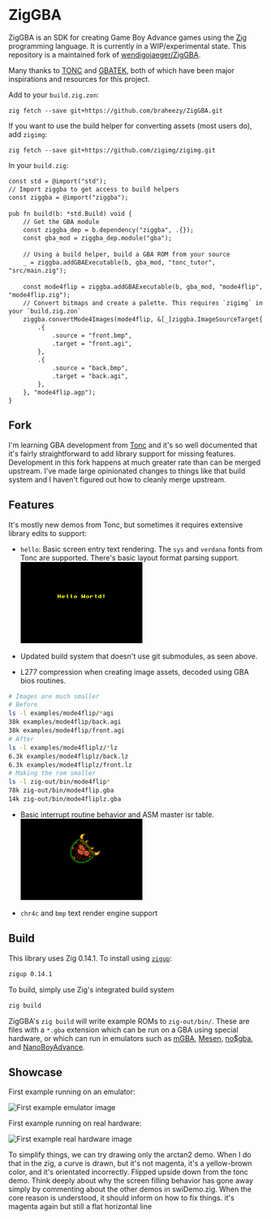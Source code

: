 # ZigGBA

ZigGBA is an SDK for creating Game Boy Advance games using the [Zig](https://ziglang.org/) programming language. It is currently in a WIP/experimental state. This repository is a maintained fork of [wendigojaeger/ZigGBA](https://github.com/wendigojaeger/ZigGBA).

Many thanks to [TONC](https://gbadev.net/tonc/) and [GBATEK](https://problemkaputt.de/gbatek.htm), both of which have been major inspirations and resources for this project.

Add to your `build.zig.zon`:

    zig fetch --save git+https://github.com/braheezy/ZigGBA.git

If you want to use the build helper for converting assets (most users do), add `zigimg`:

    zig fetch --save git+https://github.com/zigimg/zigimg.git

In your `build.zig`:

```zig
const std = @import("std");
// Import ziggba to get access to build helpers
const ziggba = @import("ziggba");

pub fn build(b: *std.Build) void {
    // Get the GBA module
    const ziggba_dep = b.dependency("ziggba", .{});
    const gba_mod = ziggba_dep.module("gba");

    // Using a build helper, build a GBA ROM from your source
    _ = ziggba.addGBAExecutable(b, gba_mod, "tonc_tutor", "src/main.zig");

    const mode4flip = ziggba.addGBAExecutable(b, gba_mod, "mode4flip", "mode4flip.zig");
    // Convert bitmaps and create a palette. This requires `zigimg` in your `build.zig.zon`
    ziggba.convertMode4Images(mode4flip, &[_]ziggba.ImageSourceTarget{
        .{
            .source = "front.bmp",
            .target = "front.agi",
        },
        .{
            .source = "back.bmp",
            .target = "back.agi",
        },
    }, "mode4flip.agp");
}

```

## Fork

I'm learning GBA development from [Tonc](https://gbadev.net/tonc) and it's so well documented that it's fairly straightforward to add library support for missing features. Development in this fork happens at much greater rate than can be merged upstream. I've made large opinionated changes to things like that build system and I haven't figured out how to cleanly merge upstream.

## Features

It's mostly new demos from Tonc, but sometimes it requires extensive library edits to support:

- `hello`: Basic screen entry text rendering. The `sys` and `verdana` fonts from Tonc are supported. There's basic layout format parsing support.
  ![hello](./examples/hello/hello.png)

- Updated build system that doesn't use git submodules, as seen above.

- L277 compression when creating image assets, decoded using GBA bios routines.

```bash
# Images are much smaller
# Before
ls -l examples/mode4flip/*agi
38k examples/mode4flip/back.agi
38k examples/mode4flip/front.agi
# After
ls -l examples/mode4fliplz/*lz
6.3k examples/mode4fliplz/back.lz
6.3k examples/mode4fliplz/front.lz
# Making the rom smaller
ls -l zig-out/bin/mode4flip*
78k zig-out/bin/mode4flip.gba
14k zig-out/bin/mode4fliplz.gba
```

- Basic interrupt routine behavior and ASM master isr table.
  ![swivsync](./examples/swiVsync/swi-vsync.gif)

- `chr4c` and `bmp` text render engine support

## Build

This library uses Zig 0.14.1. To install using [`zigup`](https://github.com/marler8997/zigup):

```sh
zigup 0.14.1
```

To build, simply use Zig's integrated build system

```bash
zig build
```

ZigGBA's `zig build` will write example ROMs to `zig-out/bin/`. These are files with a `*.gba` extension which can be run on a GBA using special hardware, or which can run in emulators such as [mGBA](https://github.com/mgba-emu/mgba), [Mesen](https://github.com/SourMesen/Mesen2/), [no$gba](https://problemkaputt.de/gba.htm), and [NanoBoyAdvance](https://github.com/nba-emu/NanoBoyAdvance).

## Showcase

First example running on an emulator:

![First example emulator image](docs/images/FirstExampleEmulator.png)

First example running on real hardware:

![First example real hardware image](docs/images/FirstExampleRealHardware.png)

To simplify things, we can try drawing only the arctan2 demo. When I do that in the zig, a curve is drawn, but it's not magenta, it's a yellow-brown color, and it's orientated incorrectly. Flipped upside down from the tonc demo. Think deeply about why the screen filling behavior has gone away simply by commenting about the other demos in swiDemo.zig. When the core reason is understood, it should inform on how to fix things.
it's magenta again but still a flat horizontal line
